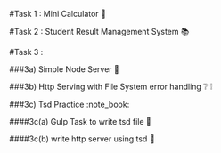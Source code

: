 #Task 1 : Mini Calculator :iphone:	
            

#Task 2 :  Student Result Management System  :books:                                                                                 
                

#Task 3 : 
                    
###3a)  Simple Node Server :satellite:
                                    

###3b) Http Serving with  File System error handling :grey_question: :grey_exclamation: 
                                                            
###3c) Tsd Practice :note_book:
                                                            
####3c(a) Gulp Task to write tsd file :memo:

####3c(b) write http server using tsd :satellite:

